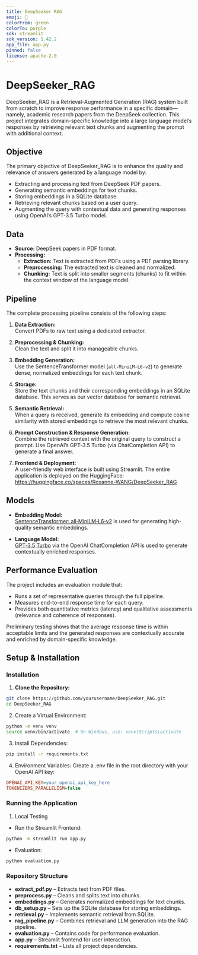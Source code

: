 ```yaml
---
title: DeepSeeker RAG
emoji: 🏃
colorFrom: green
colorTo: purple
sdk: streamlit
sdk_version: 1.42.2
app_file: app.py
pinned: false
license: apache-2.0
---
```


# DeepSeeker_RAG

DeepSeeker_RAG is a Retrieval-Augmented Generation (RAG) system built from scratch to improve response performance in a specific domain—namely, academic research papers from the DeepSeek collection. This project integrates domain-specific knowledge into a large language model’s responses by retrieving relevant text chunks and augmenting the prompt with additional context.

## Objective

The primary objective of DeepSeeker_RAG is to enhance the quality and relevance of answers generated by a language model by:
- Extracting and processing text from DeepSeek PDF papers.
- Generating semantic embeddings for text chunks.
- Storing embeddings in a SQLite database.
- Retrieving relevant chunks based on a user query.
- Augmenting the query with contextual data and generating responses using OpenAI’s GPT‑3.5 Turbo model.

## Data

- **Source:** DeepSeek papers in PDF format.
- **Processing:**  
  - **Extraction:** Text is extracted from PDFs using a PDF parsing library.
  - **Preprocessing:** The extracted text is cleaned and normalized.
  - **Chunking:** Text is split into smaller segments (chunks) to fit within the context window of the language model.

## Pipeline

The complete processing pipeline consists of the following steps:

1. **Data Extraction:**  
   Convert PDFs to raw text using a dedicated extractor.

2. **Preprocessing & Chunking:**  
   Clean the text and split it into manageable chunks.

3. **Embedding Generation:**  
   Use the SentenceTransformer model (`all-MiniLM-L6-v2`) to generate dense, normalized embeddings for each text chunk.

4. **Storage:**  
   Store the text chunks and their corresponding embeddings in an SQLite database. This serves as our vector database for semantic retrieval.

5. **Semantic Retrieval:**  
   When a query is received, generate its embedding and compute cosine similarity with stored embeddings to retrieve the most relevant chunks.

6. **Prompt Construction & Response Generation:**  
   Combine the retrieved context with the original query to construct a prompt. Use OpenAI’s GPT‑3.5 Turbo (via ChatCompletion API) to generate a final answer.

7. **Frontend & Deployment:**  
   A user-friendly web interface is built using Streamlit. The entire application is deployed on the HuggingFace: https://huggingface.co/spaces/Roxanne-WANG/DeepSeeker_RAG

## Models

- **Embedding Model:**  
  [SentenceTransformer: all‑MiniLM‑L6‑v2](https://www.sbert.net/) is used for generating high-quality semantic embeddings.

- **Language Model:**  
  [GPT‑3.5 Turbo](https://openai.com/api/) via the OpenAI ChatCompletion API is used to generate contextually enriched responses.

## Performance Evaluation

The project includes an evaluation module that:
- Runs a set of representative queries through the full pipeline.
- Measures end-to-end response time for each query.
- Provides both quantitative metrics (latency) and qualitative assessments (relevance and coherence of responses).

Preliminary testing shows that the average response time is within acceptable limits and the generated responses are contextually accurate and enriched by domain-specific knowledge.

## Setup & Installation

### Installation

1. **Clone the Repository:**

```bash
git clone https://github.com/yourusername/DeepSeeker_RAG.git
cd DeepSeeker_RAG
```

2. Create a Virtual Environment:

```bash
python -m venv venv
source venv/bin/activate  # On Windows, use: venv\Scripts\activate
```

3. Install Dependencies:

```bash
pip install -r requirements.txt
```

4. Environment Variables: Create a .env file in the root directory with your OpenAI API key:

```ini
OPENAI_API_KEY=your_openai_api_key_here
TOKENIZERS_PARALLELISM=false
```

### Running the Application
1. Local Testing
- Run the Streamlit Frontend:

```bash
python -m streamlit run app.py
```

- Evaluation:

```bash
python evaluation.py
```

### Repository Structure
- **extract_pdf.py** – Extracts text from PDF files.
- **preprocess.py** – Cleans and splits text into chunks.
- **embeddings.py** – Generates normalized embeddings for text chunks.
- **db_setup.py** – Sets up the SQLite database for storing embeddings.
- **retrieval.py** – Implements semantic retrieval from SQLite.
- **rag_pipeline.py** – Combines retrieval and LLM generation into the RAG pipeline.
- **evaluation.py** – Contains code for performance evaluation.
- **app.py** – Streamlit frontend for user interaction.
- **requirements.txt** – Lists all project dependencies.